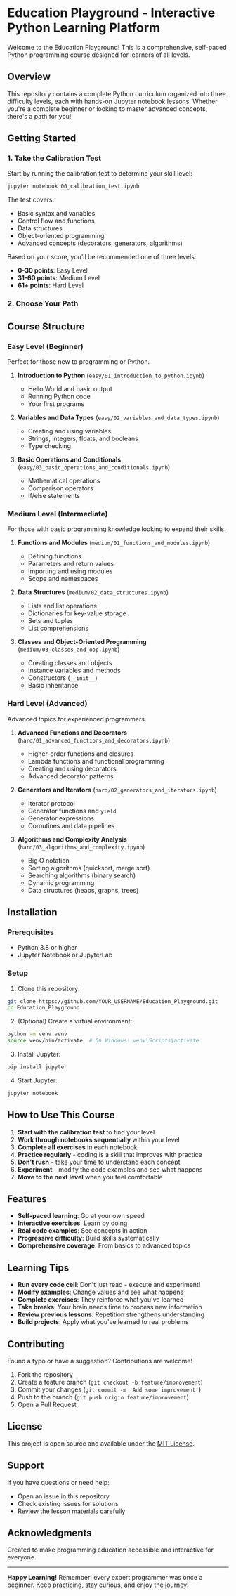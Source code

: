 # Education Playground - Interactive Python Learning Platform

Welcome to the Education Playground! This is a comprehensive, self-paced Python programming course designed for learners of all levels.

## Overview

This repository contains a complete Python curriculum organized into three difficulty levels, each with hands-on Jupyter notebook lessons. Whether you're a complete beginner or looking to master advanced concepts, there's a path for you!

## Getting Started

### 1. Take the Calibration Test

Start by running the calibration test to determine your skill level:

```bash
jupyter notebook 00_calibration_test.ipynb
```

The test covers:
- Basic syntax and variables
- Control flow and functions
- Data structures
- Object-oriented programming
- Advanced concepts (decorators, generators, algorithms)

Based on your score, you'll be recommended one of three levels:
- **0-30 points**: Easy Level
- **31-60 points**: Medium Level
- **61+ points**: Hard Level

### 2. Choose Your Path

## Course Structure

### Easy Level (Beginner)

Perfect for those new to programming or Python.

1. **Introduction to Python** (`easy/01_introduction_to_python.ipynb`)
   - Hello World and basic output
   - Running Python code
   - Your first programs

2. **Variables and Data Types** (`easy/02_variables_and_data_types.ipynb`)
   - Creating and using variables
   - Strings, integers, floats, and booleans
   - Type checking

3. **Basic Operations and Conditionals** (`easy/03_basic_operations_and_conditionals.ipynb`)
   - Mathematical operations
   - Comparison operators
   - If/else statements

### Medium Level (Intermediate)

For those with basic programming knowledge looking to expand their skills.

1. **Functions and Modules** (`medium/01_functions_and_modules.ipynb`)
   - Defining functions
   - Parameters and return values
   - Importing and using modules
   - Scope and namespaces

2. **Data Structures** (`medium/02_data_structures.ipynb`)
   - Lists and list operations
   - Dictionaries for key-value storage
   - Sets and tuples
   - List comprehensions

3. **Classes and Object-Oriented Programming** (`medium/03_classes_and_oop.ipynb`)
   - Creating classes and objects
   - Instance variables and methods
   - Constructors (`__init__`)
   - Basic inheritance

### Hard Level (Advanced)

Advanced topics for experienced programmers.

1. **Advanced Functions and Decorators** (`hard/01_advanced_functions_and_decorators.ipynb`)
   - Higher-order functions and closures
   - Lambda functions and functional programming
   - Creating and using decorators
   - Advanced decorator patterns

2. **Generators and Iterators** (`hard/02_generators_and_iterators.ipynb`)
   - Iterator protocol
   - Generator functions and `yield`
   - Generator expressions
   - Coroutines and data pipelines

3. **Algorithms and Complexity Analysis** (`hard/03_algorithms_and_complexity.ipynb`)
   - Big O notation
   - Sorting algorithms (quicksort, merge sort)
   - Searching algorithms (binary search)
   - Dynamic programming
   - Data structures (heaps, graphs, trees)

## Installation

### Prerequisites

- Python 3.8 or higher
- Jupyter Notebook or JupyterLab

### Setup

1. Clone this repository:
```bash
git clone https://github.com/YOUR_USERNAME/Education_Playground.git
cd Education_Playground
```

2. (Optional) Create a virtual environment:
```bash
python -m venv venv
source venv/bin/activate  # On Windows: venv\Scripts\activate
```

3. Install Jupyter:
```bash
pip install jupyter
```

4. Start Jupyter:
```bash
jupyter notebook
```

## How to Use This Course

1. **Start with the calibration test** to find your level
2. **Work through notebooks sequentially** within your level
3. **Complete all exercises** in each notebook
4. **Practice regularly** - coding is a skill that improves with practice
5. **Don't rush** - take your time to understand each concept
6. **Experiment** - modify the code examples and see what happens
7. **Move to the next level** when you feel comfortable

## Features

- **Self-paced learning**: Go at your own speed
- **Interactive exercises**: Learn by doing
- **Real code examples**: See concepts in action
- **Progressive difficulty**: Build skills systematically
- **Comprehensive coverage**: From basics to advanced topics

## Learning Tips

- **Run every code cell**: Don't just read - execute and experiment!
- **Modify examples**: Change values and see what happens
- **Complete exercises**: They reinforce what you've learned
- **Take breaks**: Your brain needs time to process new information
- **Review previous lessons**: Repetition strengthens understanding
- **Build projects**: Apply what you've learned to real problems

## Contributing

Found a typo or have a suggestion? Contributions are welcome!

1. Fork the repository
2. Create a feature branch (`git checkout -b feature/improvement`)
3. Commit your changes (`git commit -m 'Add some improvement'`)
4. Push to the branch (`git push origin feature/improvement`)
5. Open a Pull Request

## License

This project is open source and available under the [MIT License](LICENSE).

## Support

If you have questions or need help:
- Open an issue in this repository
- Check existing issues for solutions
- Review the lesson materials carefully

## Acknowledgments

Created to make programming education accessible and interactive for everyone.

---

**Happy Learning!** Remember: every expert programmer was once a beginner. Keep practicing, stay curious, and enjoy the journey!
